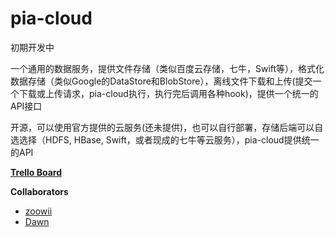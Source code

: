 pia-cloud
=========

初期开发中

一个通用的数据服务，提供文件存储（类似百度云存储，七牛，Swift等），格式化数据存储（类似Google的DataStore和BlobStore），离线文件下载和上传(提交一个下载或上传请求，pia-cloud执行，执行完后调用各种hook)，提供一个统一的API接口

开源，可以使用官方提供的云服务(还未提供)，也可以自行部署，存储后端可以自选选择（HDFS, HBase, Swift，或者现成的七牛等云服务），pia-cloud提供统一的API


**[Trello Board](https://trello.com/b/9kU4JjKN/pia-cloud)**


**Collaborators**
* [zoowii](https://github.com/zoowii)
* [Dawn](https://github.com/dawn110110)
